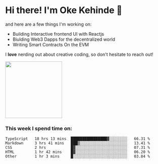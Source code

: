 # Hi there! I'm Oke Kehinde :cowboy_hat_face:

and here are a few things I'm working on:

- Building Interactive frontend UI with Reactjs
- Biulding Web3 Dapps for the decentralized world
- Writing Smart Contracts On the EVM

I **love** nerding out about creative coding, so don't hesitate to reach out!


<img height="180em" src="https://github-readme-stats.vercel.app/api?username=okeken&show_icons=true&hide_border=true&&count_private=true&include_all_commits=true" />

### This week I spend time on:

<!--START_SECTION:waka-->

```text
TypeScript   18 hrs 13 mins  ████████████████▓░░░░░░░░   66.31 %
Markdown     3 hrs 41 mins   ███▒░░░░░░░░░░░░░░░░░░░░░   13.41 %
CSS          2 hrs           █▓░░░░░░░░░░░░░░░░░░░░░░░   07.31 %
HTML         1 hr 42 mins    █▓░░░░░░░░░░░░░░░░░░░░░░░   06.20 %
Other        1 hr 3 mins     █░░░░░░░░░░░░░░░░░░░░░░░░   03.84 %
```

<!--END_SECTION:waka-->
